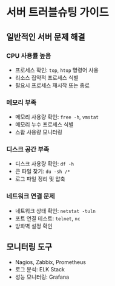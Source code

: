 # 서버 트러블슈팅 가이드

## 일반적인 서버 문제 해결

### CPU 사용률 높음
- 프로세스 확인: `top`, `htop` 명령어 사용
- 리소스 집약적 프로세스 식별
- 필요시 프로세스 재시작 또는 종료

### 메모리 부족
- 메모리 사용량 확인: `free -h`, `vmstat`
- 메모리 누수 프로세스 식별
- 스왑 사용량 모니터링

### 디스크 공간 부족
- 디스크 사용량 확인: `df -h`
- 큰 파일 찾기: `du -sh /*`
- 로그 파일 정리 및 압축

### 네트워크 연결 문제
- 네트워크 상태 확인: `netstat -tuln`
- 포트 연결 테스트: `telnet`, `nc`
- 방화벽 설정 확인

## 모니터링 도구
- Nagios, Zabbix, Prometheus
- 로그 분석: ELK Stack
- 성능 모니터링: Grafana
